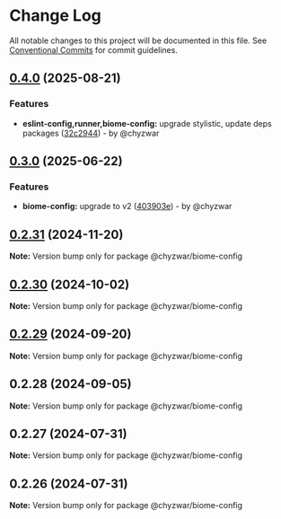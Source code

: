 # Change Log

All notable changes to this project will be documented in this file.
See [Conventional Commits](https://conventionalcommits.org) for commit guidelines.

## [0.4.0](https://github.com/chyzwar/common/compare/@chyzwar/biome-config@0.3.0...@chyzwar/biome-config@0.4.0) (2025-08-21)

### Features

* **eslint-config,runner,biome-config:** upgrade stylistic, update deps packages ([32c2944](https://github.com/chyzwar/common/commit/32c2944cdbf5e60b6352d433c016950c54509aff)) - by @chyzwar

## [0.3.0](https://github.com/chyzwar/common/compare/@chyzwar/biome-config@0.2.31...@chyzwar/biome-config@0.3.0) (2025-06-22)

### Features

* **biome-config:** upgrade to v2 ([403903e](https://github.com/chyzwar/common/commit/403903e30c23fc999b4e21796f530d9fa2cc4dc2)) - by @chyzwar

## [0.2.31](https://github.com/chyzwar/common/compare/@chyzwar/biome-config@0.2.30...@chyzwar/biome-config@0.2.31) (2024-11-20)

**Note:** Version bump only for package @chyzwar/biome-config

## [0.2.30](https://github.com/chyzwar/common/compare/@chyzwar/biome-config@0.2.29...@chyzwar/biome-config@0.2.30) (2024-10-02)

**Note:** Version bump only for package @chyzwar/biome-config

## [0.2.29](https://github.com/chyzwar/common/compare/@chyzwar/biome-config@0.2.28...@chyzwar/biome-config@0.2.29) (2024-09-20)

**Note:** Version bump only for package @chyzwar/biome-config

## 0.2.28 (2024-09-05)

**Note:** Version bump only for package @chyzwar/biome-config

## 0.2.27 (2024-07-31)

**Note:** Version bump only for package @chyzwar/biome-config

## 0.2.26 (2024-07-31)

**Note:** Version bump only for package @chyzwar/biome-config
